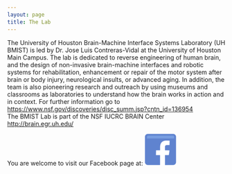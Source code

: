 ```yaml
---
layout: page
title: The Lab
---
```

The University of Houston Brain-Machine Interface Systems Laboratory (UH BMIST) is led by Dr. Jose Luis Contreras-Vidal at the University of Houston Main Campus. The lab is dedicated to reverse engineering of human brain, and the design of non-invasive brain-machine interfaces and robotic systems for rehabilitation, enhancement or repair of the motor system after brain or body injury, neurological insults, or advanced aging. In addition, the team is also pioneering research and outreach by using museums and classrooms as laboratories to understand how the brain works in action and in context. For further information go to <a href="https://www.nsf.gov/discoveries/disc_summ.jsp?cntn_id=136954">https://www.nsf.gov/discoveries/disc_summ.jsp?cntn_id=136954</a><br> The BMIST Lab is part of the NSF IUCRC BRAIN Center <a href="http://brain.egr.uh.edu/">http://brain.egr.uh.edu/</a>


You are welcome to visit our Facebook page at:
<a href="https://www.facebook.com/UHBMIST/" target="_blank"><img src="/photos/facebooklogo.png"></a>
